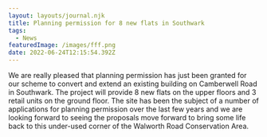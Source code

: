 ```yaml
---
layout: layouts/journal.njk
title: Planning permission for 8 new flats in Southwark
tags:
  - News
featuredImage: /images/fff.png
date: 2022-06-24T12:15:54.392Z
---
```

We are really pleased that planning permission has just been granted for our scheme to convert and extend an existing building on Camberwell Road in Southwark. The project will provide 8 new flats on the upper floors and 3 retail units on the ground floor. The site has been the subject of a number of applications for planning permission over the last few years and we are looking forward to seeing the proposals move forward to bring some life back to this under-used corner of the Walworth Road Conservation Area.